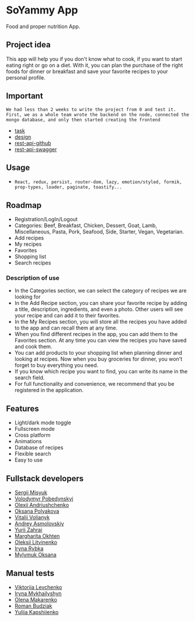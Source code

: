 # SoYammy App
Food and proper nutrition App.

## Project idea
This app will help you if you don't know what to cook, if you want to start eating right or go on a diet.
With it, you can plan the purchase of the right foods for dinner or breakfast and save your favorite recipes to your personal profile.

## Important
`We had less than 2 weeks to write the project from 0 and test it.`
`First, we as a whole team wrote the backend on the node, connected the mongo database, and only then started creating the frontend`
- [task](https://docs.google.com/spreadsheets/d/1wcL0ID5fzz8yMTEmFqxwNIj5AfmG15RcNWapinvGfUU/edit?usp=sharing)
- [design](https://www.figma.com/file/rj6kSC63HyaVsHXqMtt3Cv/So-Yummy?type=design&node-id=3-8600&t=kF39AsAYsYp5tmQg-0)
- [rest-api-github](https://github.com/smisyuk4/yummy-rest-api)
- [rest-api-swagger](https://yummy-rest-api.onrender.com/api-docs/)

## Usage
- `React, redux, persist, router-dom, lazy, emotion/styled, formik, prop-types, loader, paginate, toastify...`

## Roadmap
-   Registration/LogIn/Logout
-   Categories: Beef, Breakfast, Chicken, Dessert, Goat, Lamb, Miscellaneous, Pasta, Pork, Seafood, Side, Starter, Vegan, Vegetarian.
-   Add recipes
-   My recipes
-   Favorites
-   Shopping list
-   Search recipes

### Description of use
-   In the Categories section, we can select the category of recipes we are looking for
-   In the Add Recipe section, you can share your favorite recipe by adding a title, description, ingredients, and even a photo. Other users will see your recipe and can add it to their favorites.
-   In the My Recipes section, you will store all the recipes you have added to the app and can recall them at any time.
-   When you find different recipes in the app, you can add them to the Favorites section. At any time you can view the recipes you have saved and cook them.
-   You can add products to your shopping list when planning dinner and looking at recipes. Now when you buy groceries for dinner, you won't forget to buy everything you need.
-   If you know which recipe you want to find, you can write its name in the search field.
-   For full functionality and convenience, we recommend that you be registered in the application.

## Features
-   Light/dark mode toggle
-   Fullscreen mode
-   Cross platform
-   Animations
-   Database of recipes
-   Flexible search
-   Easy to use

## Fullstack developers
-   [Sergii Misyuk](https://github.com/smisyuk4)
-   [Volodymyr Pobedynskyj](https://github.com/Pobedynskyj)
-   [Olexii Andriushchenko](https://github.com/OlexiiA)
-   [Oksana Polyakova](https://github.com/Dreamer2201)
-   [Vitalii Volianyk](https://github.com/Vitalii-Volianyk)
-   [Andrey Asmolovskiy](https://github.com/AsmolovskiyAndrey)
-   [Yurii Zahrai](https://github.com/yuriizahrai)
-   [Margharita Okhten](https://github.com/MOkhten)
-   [Oleksii Litvinenko](https://github.com/Piligrim41m)
-   [Iryna Rybka](https://github.com/IrynaRybka)
-   [Mylymuk Oksana](https://github.com/mylymukkk)

## Manual tests
-   [Viktoriia Levchenko](https://www.linkedin.com/in/viktoriia-levchenko-olex/)
-   [Iryna Mykhailyshyn](https://www.linkedin.com/in/irynamykhajlyshyn/)
-   [Olena Makarenko](https://www.linkedin.com/in/olena-makarenko/)
-   [Roman Budziak](https://www.linkedin.com/in/roman-budziak/)
-   [Yuliia Kapshiienko](https://www.linkedin.com/in/yuliia-kapshiienko/)
